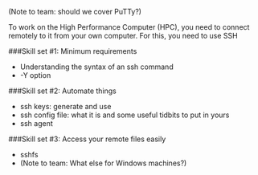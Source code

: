 (Note to team: should we cover PuTTy?)

To work on the High Performance Computer (HPC), you need to connect remotely to it from your own computer.
For this, you need to use SSH

###Skill set #1: Minimum requirements
 * Understanding the syntax of an ssh command
 * -Y option

###Skill set #2: Automate things
 * ssh keys: generate and use
 * ssh config file: what it is and some useful tidbits to put in yours
 * ssh agent

###Skill set #3: Access your remote files easily
 * sshfs
 * (Note to team: What else for Windows machines?)